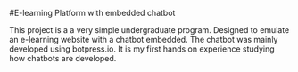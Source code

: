 #E-learning Platform with embedded chatbot

This project is a a very simple undergraduate program. Designed to emulate an e-learning website with a chatbot embedded. 
The chatbot was mainly developed using botpress.io. It is my first hands on experience studying how chatbots are developed. 
